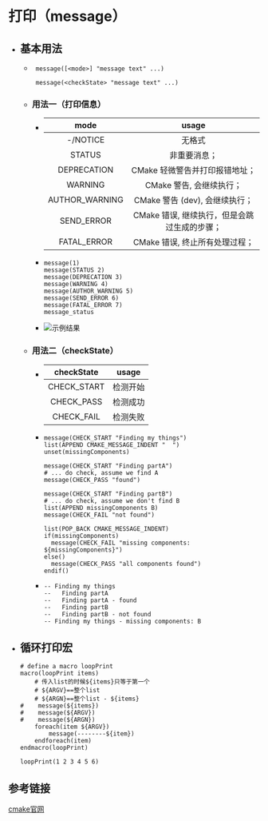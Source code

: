 # 打印（message）

- ## 基本用法
  - ```
     message([<mode>] "message text" ...)
     
     message(<checkState> "message text" ...)
    ```

  - ### 用法一（打印信息）

    - |      mode      |                    usage                     |
      | :------------: | :------------------------------------------: |
      |    -/NOTICE    |                    无格式                    |
      |     STATUS     |                 非重要消息；                 |
      |  DEPRECATION   |        CMake 轻微警告并打印报错地址；        |
      |    WARNING     |           CMake 警告, 会继续执行；           |
      | AUTHOR_WARNING |        CMake 警告 (dev), 会继续执行；        |
      |   SEND_ERROR   | CMake 错误, 继续执行，但是会跳过生成的步骤； |
      |  FATAL_ERROR   |        CMake 错误, 终止所有处理过程；        |

    - ```
      message(1)
      message(STATUS 2)
      message(DEPRECATION 3)
      message(WARNING 4)
      message(AUTHOR_WARNING 5)
      message(SEND_ERROR 6)
      message(FATAL_ERROR 7)
      message_status
      
      ```

    - ![示例结果](E:\github\notebook\c++\assets\message_status.png)

  - ### 用法二（checkState）

    - | checkState  |  usage   |
      | :---------: | :------: |
      | CHECK_START | 检测开始 |
      | CHECK_PASS  | 检测成功 |
      | CHECK_FAIL  | 检测失败 |

    - ```
      message(CHECK_START "Finding my things")
      list(APPEND CMAKE_MESSAGE_INDENT "  ")
      unset(missingComponents)
      
      message(CHECK_START "Finding partA")
      # ... do check, assume we find A
      message(CHECK_PASS "found")
      
      message(CHECK_START "Finding partB")
      # ... do check, assume we don't find B
      list(APPEND missingComponents B)
      message(CHECK_FAIL "not found")
      
      list(POP_BACK CMAKE_MESSAGE_INDENT)
      if(missingComponents)
        message(CHECK_FAIL "missing components: ${missingComponents}")
      else()
        message(CHECK_PASS "all components found")
      endif()
      ```

    - ```
      -- Finding my things
      --   Finding partA
      --   Finding partA - found
      --   Finding partB
      --   Finding partB - not found
      -- Finding my things - missing components: B
      ```

      

- ## 循环打印宏

  ```
  # define a macro loopPrint
  macro(loopPrint items)
      # 传入list的时候${items}只等于第一个
      # ${ARGV}==整个list
      # ${ARGN}==整个list - ${items}
  #    message(${items})
  #    message(${ARGV})
  #    message(${ARGN})
      foreach(item ${ARGV})
          message(--------${item})
      endforeach(item)
  endmacro(loopPrint)
  
  loopPrint(1 2 3 4 5 6)
  ```

## 参考链接

[cmake官网](https://cmake.org/cmake/help/latest/command/message.html)
